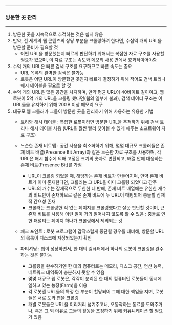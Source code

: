 ------
### 방문한 곳 관리
-----
1. 방문한 곳을 지속적으로 추적하는 것은 쉽지 않음
2. 만약, 전 세계의 웹 콘텐츠의 상당 부분을 크롤링하려 한다면, 수십억 개의 URL을 방문할 준비가 필요할 것
   - 어떤 URL을 방문했는지 빠르게 판단하기 위해서는 복잡한 자료 구조를 사용할 필요가 있으며, 이 자료 구조는 속도와 메모리 사용 면에서 효과적이어야함
3. 수억 개의 URL은 빠른 검색 구조를 요구하므로 빠른 속도는 중요
   - URL 목록의 완벽한 검색은 불가능
   - 로봇은 어떤 URL이 방문했던 곳인지 빠르게 결정하기 위해 적어도 검색 트리나 해시 테이블을 필요로 할 것
4. 수억 개의 URL은 많은 공간을 차지하며, 만약 평균 URL이 40바이트 길이이고, 웹 로봇이 5억 개의 URL을 크롤링 했다면(웹의 일부에 불과), 검색 데이터 구조는 이 URL들을 유지하기 위해 20GB 이상 메모리 요구
5. 대규모 웹 크롤러가 그들이 방문한 곳을 관리하기 위해 사용하는 유용한 기법
   - 트리와 해시 테이블 : 복잡한 로봇이라면 방문한 URL을 추적하기 위해 검색 트리나 해시 테이블 사용 (URL을 훨씬 빨리 찾아볼 수 있게 해주는 소프트웨어 자료 구조)
   - 느슨한 존재 비트맵 : 공간 사용을 최소화하기 위해, 몇몇 대규모 크롤러들은 존재 비트 배열(Presence Bit Array)과 같은 느슨한 자료 구조를 사용하며, 각 URL은 해시 함수에 의해 고정된 크기의 숫자로 변환되고, 배열 안에 대응하는 존재 비트(Presence Bit)를 가짐
     + URL이 크롤링 되었을 때, 해당하는 존재 비트가 만들어지며, 만약 존재 비트가 이미 존재한다면, 크롤러는 그 URL을 이미 크롤링 되었다고 간주
     + URL의 개수는 잠재적으로 무한한 데 반해, 존재 비트 배열에는 유한한 개수의 비트만이 존재하므로 같은 존재 비트에 두 URL이 매핑되어 충돌할 잠재적 간으성 존재
     + 크롤러는 크롤링한 적 없는 페이지를 크롤링했다고 잘못 판단할 것이며, 큰 존재 비트를 사용해 이런 일이 거의 일어나지 않도록 할 수 있음 : 충돌로 인한 패널티는 페이지 하나가 크롤링에서 제외되는 것

   - 체크 포인트 : 로봇 프로그램이 갑작스럽게 중단될 경우를 대비해, 방문할 URL의 목록이 디스크에 저장되었는지 확인
   - 파티셔닝 : 웹이 성장하면서, 한 대의 컴퓨터에서 하나의 로봇이 크롤링을 완수하는 것은 불가능
     + 크롤링을 완수하기엔 한 대의 컴퓨터로는 메모리, 디스크 공간, 연산 능력, 네트워크 대역폭이 충분하지 못할 수 있음
     + 몇몇 대규모 웹 로봇은, 각각이 분리된 한 대의 컴퓨터인 로봇들이 동시에 일하고 있는 농장(Farm)을 이용
     + 각 로봇엔 URL들의 특정 한 부분이 할당되어 그에 대한 책임을 지며, 로봇들은 서로 도와 웹을 크롤링
     + 개별 로봇들은 URL을 이리저리 넘겨주고너, 오동작하는 동료를 도와주거나, 혹은 그 외 이유로 그들의 활동을 조정하기 위해 커뮤니케이션 할 필요가 있음

